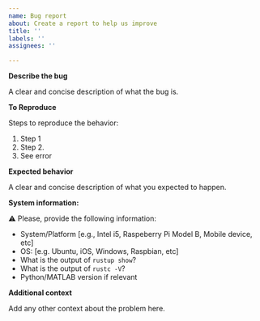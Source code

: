 ```yaml
---
name: Bug report
about: Create a report to help us improve
title: ''
labels: ''
assignees: ''

---
```


**Describe the bug**

A clear and concise description of what the bug is.

**To Reproduce**

Steps to reproduce the behavior:
1. Step 1
2. Step 2.
3. See error

**Expected behavior**

A clear and concise description of what you expected to happen.

**System information:**

:warning: Please, provide the following information:

 - System/Platform [e.g., Intel i5, Raspeberry Pi Model B, Mobile device, etc]
 - OS: [e.g. Ubuntu, iOS, Windows, Raspbian, etc]
 - What is the output of `rustup show`?
 - What is the output of `rustc -V`?
 - Python/MATLAB version if relevant


**Additional context**

Add any other context about the problem here.
